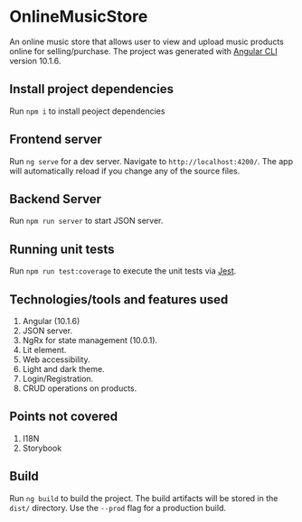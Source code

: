 # OnlineMusicStore

An online music store that allows user to view and upload music products online for selling/purchase. The project was generated with [Angular CLI](https://github.com/angular/angular-cli) version 10.1.6.

## Install project dependencies

Run `npm i` to install peoject dependencies

## Frontend server

Run `ng serve` for a dev server. Navigate to `http://localhost:4200/`. The app will automatically reload if you change any of the source files.


## Backend Server
Run `npm run server` to start JSON server.


## Running unit tests

Run `npm run test:coverage` to execute the unit tests via [Jest](https://jestjs.io/). 

## Technologies/tools and features used

1) Angular (10.1.6)
2) JSON server.
3) NgRx for state management (10.0.1).
3) Lit element.
4) Web accessibility.
5) Light and dark theme.
6) Login/Registration.
7) CRUD operations on products.


## Points not covered

1) I18N
2) Storybook

## Build

Run `ng build` to build the project. The build artifacts will be stored in the `dist/` directory. Use the `--prod` flag for a production build.




